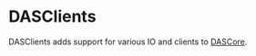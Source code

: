 # DASClients

DASClients adds support for various IO and clients to [DASCore](https://dascore.org).
